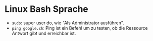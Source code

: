 # Linux Bash Sprache

- `sudo`: super user do, wie "Als Administrator ausführen".
- `ping google.ch`: Ping ist ein Befehl um zu testen, ob die Ressource Antwort gibt und erreichbar ist.